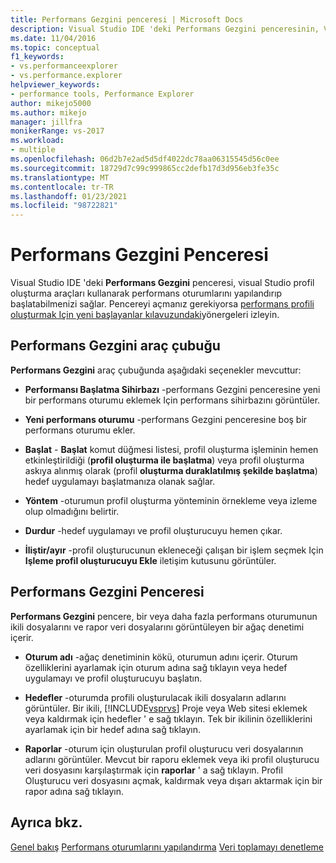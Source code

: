 ```yaml
---
title: Performans Gezgini penceresi | Microsoft Docs
description: Visual Studio IDE 'deki Performans Gezgini penceresinin, Visual Studio Profil Oluşturma Araçları kullanarak performans oturumlarını yapılandırmanıza nasıl olanak sağladığını öğrenin.
ms.date: 11/04/2016
ms.topic: conceptual
f1_keywords:
- vs.performanceexplorer
- vs.performance.explorer
helpviewer_keywords:
- performance tools, Performance Explorer
author: mikejo5000
ms.author: mikejo
manager: jillfra
monikerRange: vs-2017
ms.workload:
- multiple
ms.openlocfilehash: 06d2b7e2ad5d5df4022dc78aa06315545d56c0ee
ms.sourcegitcommit: 18729d7c99c999865cc2defb17d3d956eb3fe35c
ms.translationtype: MT
ms.contentlocale: tr-TR
ms.lasthandoff: 01/23/2021
ms.locfileid: "98722821"
---
```

# <a name="performance-explorer-window"></a>Performans Gezgini Penceresi

Visual Studio IDE 'deki **Performans Gezgini** penceresi, visual Studio profil oluşturma araçları kullanarak performans oturumlarını yapılandırıp başlatabilmenizi sağlar. Pencereyi açmanız gerekiyorsa [performans profili oluşturmak Için yeni başlayanlar kılavuzundaki](../profiling/beginners-guide-to-cpu-sampling.md)yönergeleri izleyin.

## <a name="performance-explorer-toolbar"></a>Performans Gezgini araç çubuğu

**Performans Gezgini** araç çubuğunda aşağıdaki seçenekler mevcuttur:

- **Performansı Başlatma Sihirbazı** -performans Gezgini penceresine yeni bir performans oturumu eklemek Için performans sihirbazını görüntüler.

- **Yeni performans oturumu** -performans Gezgini penceresine boş bir performans oturumu ekler.

- **Başlat** - **Başlat** komut düğmesi listesi, profil oluşturma işleminin hemen etkinleştirildiği (**profil oluşturma ile başlatma**) veya profil oluşturma askıya alınmış olarak (profil **oluşturma duraklatılmış şekilde başlatma**) hedef uygulamayı başlatmanıza olanak sağlar.

- **Yöntem** -oturumun profil oluşturma yönteminin örnekleme veya izleme olup olmadığını belirtir.

- **Durdur** -hedef uygulamayı ve profil oluşturucuyu hemen çıkar.

- **İliştir/ayır** -profil oluşturucunun ekleneceği çalışan bir işlem seçmek Için **Işleme profil oluşturucuyu Ekle** iletişim kutusunu görüntüler.

## <a name="performance-explorer-window"></a>Performans Gezgini Penceresi

**Performans Gezgini** pencere, bir veya daha fazla performans oturumunun ikili dosyalarını ve rapor veri dosyalarını görüntüleyen bir ağaç denetimi içerir.

- **Oturum adı** -ağaç denetiminin kökü, oturumun adını içerir. Oturum özelliklerini ayarlamak için oturum adına sağ tıklayın veya hedef uygulamayı ve profil oluşturucuyu başlatın.

- **Hedefler** -oturumda profili oluşturulacak ikili dosyaların adlarını görüntüler. Bir ikili,  [!INCLUDE[vsprvs](../code-quality/includes/vsprvs_md.md)] Proje veya Web sitesi eklemek veya kaldırmak için hedefler ' e sağ tıklayın. Tek bir ikilinin özelliklerini ayarlamak için bir hedef adına sağ tıklayın.

- **Raporlar** -oturum için oluşturulan profil oluşturucu veri dosyalarının adlarını görüntüler. Mevcut bir raporu eklemek veya iki profil oluşturucu veri dosyasını karşılaştırmak için **raporlar** ' a sağ tıklayın. Profil Oluşturucu veri dosyasını açmak, kaldırmak veya dışarı aktarmak için bir rapor adına sağ tıklayın.

## <a name="see-also"></a>Ayrıca bkz.

[Genel bakış](../profiling/overviews-performance-tools.md) 
 [Performans oturumlarını yapılandırma](../profiling/configuring-performance-sessions.md) 
 [Veri toplamayı denetleme](../profiling/controlling-data-collection.md)
